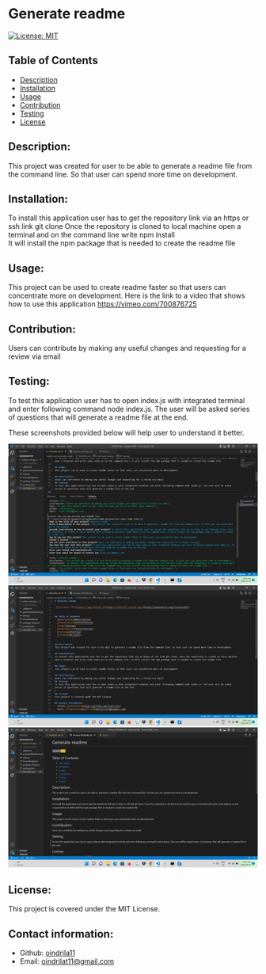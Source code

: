 # Generate readme

 [![License: MIT](https://img.shields.io/badge/License-MIT-yellow.svg)](https://opensource.org/licenses/MIT)
 

## Table of Contents
- [Description](#Description)
- [Installation](#Installation)
- [Usage](#Usage)
- [Contribution](#Contribution)
- [Testing](#Testing)
- [License](#License)


## Description:
This project was created for user to be able to generate a readme file from the command line. So that user can spend more time on development.

## Installation:
To install this application user has to get the repository link via an https or ssh link 
git clone 
Once the repository is cloned to local machine open a terminal and on the command line write 
npm install  
It will install the npm package that is needed to create the readme file 

## Usage:
This project can be used to create readme faster so that users can concentrate more on development.
Here is the link to a video that shows how to use this application https://vimeo.com/700876725

## Contribution:
Users can contribute by making any useful changes and requesting for a review via email
## Testing:
To test this application user has to open index.js with integrated terminal and enter following command node index.js. The user will be asked series of questions that will generate a readme file at the end.

These screenshots provided below will help user to understand it better. 

![](./Images/screenshot1.png)
![](./Images/screenshot2.png)
![](./Images/screenshot3.png)

## License:
This project is covered under the MIT License.

## Contact information:
- Github: [oindrila11](https://github.com/oindrila11)
- Email: [oindrilat11@gmail.com](mailto:user@example.com) 
